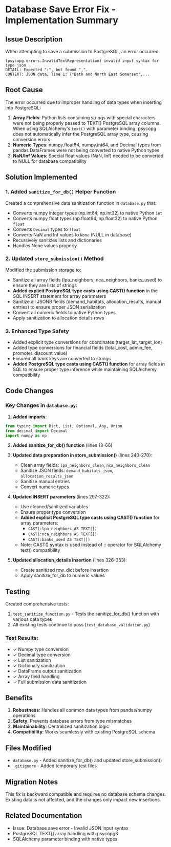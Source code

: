 # Database Save Error Fix - Implementation Summary

## Issue Description
When attempting to save a submission to PostgreSQL, an error occurred:
```
(psycopg.errors.InvalidTextRepresentation) invalid input syntax for type json
DETAIL: Expected ":", but found ",".
CONTEXT: JSON data, line 1: {"Bath and North East Somerset",...
```

## Root Cause
The error occurred due to improper handling of data types when inserting into PostgreSQL:

1. **Array Fields**: Python lists containing strings with special characters were not being properly passed to TEXT[] PostgreSQL array columns. When using SQLAlchemy's `text()` with parameter binding, psycopg does not automatically infer the PostgreSQL array type, causing conversion errors.
2. **Numeric Types**: numpy.float64, numpy.int64, and Decimal types from pandas DataFrames were not being converted to native Python types
3. **NaN/Inf Values**: Special float values (NaN, Inf) needed to be converted to NULL for database compatibility

## Solution Implemented

### 1. Added `sanitize_for_db()` Helper Function
Created a comprehensive data sanitization function in `database.py` that:
- Converts numpy integer types (np.int64, np.int32) to native Python `int`
- Converts numpy float types (np.float64, np.float32) to native Python `float`
- Converts `Decimal` types to `float`
- Converts NaN and Inf values to `None` (NULL in database)
- Recursively sanitizes lists and dictionaries
- Handles None values properly

### 2. Updated `store_submission()` Method
Modified the submission storage to:
- Sanitize all array fields (lpa_neighbors, nca_neighbors, banks_used) to ensure they are lists of strings
- **Added explicit PostgreSQL type casts using CAST() function** in the SQL INSERT statement for array parameters
- Sanitize all JSONB fields (demand_habitats, allocation_results, manual entries) to ensure proper JSON serialization
- Convert all numeric fields to native Python types
- Apply sanitization to allocation details rows

### 3. Enhanced Type Safety
- Added explicit type conversions for coordinates (target_lat, target_lon)
- Added type conversions for financial fields (total_cost, admin_fee, promoter_discount_value)
- Ensured all bank keys are converted to strings
- **Added PostgreSQL type casts using CAST() function** for array fields in SQL to ensure proper type inference while maintaining SQLAlchemy compatibility

## Code Changes

### Key Changes in `database.py`:

1. **Added imports**:
```python
from typing import Dict, List, Optional, Any, Union
from decimal import Decimal
import numpy as np
```

2. **Added sanitize_for_db() function** (lines 18-66)

3. **Updated data preparation in store_submission()** (lines 240-270):
   - Clean array fields: `lpa_neighbors_clean`, `nca_neighbors_clean`
   - Sanitize JSON fields: `demand_habitats_json`, `allocation_results_json`
   - Sanitize manual entries
   - Convert numeric types

4. **Updated INSERT parameters** (lines 297-322):
   - Use cleaned/sanitized variables
   - Ensure proper type conversion
   - **Added explicit PostgreSQL type casts using CAST() function** for array parameters:
     - `CAST(:lpa_neighbors AS TEXT[])`
     - `CAST(:nca_neighbors AS TEXT[])`
     - `CAST(:banks_used AS TEXT[])`
   - Note: CAST() syntax is used instead of :: operator for SQLAlchemy text() compatibility

5. **Updated allocation_details insertion** (lines 326-353):
   - Create sanitized row_dict before insertion
   - Apply sanitize_for_db to numeric values

## Testing

Created comprehensive tests:
1. `test_sanitize_function.py` - Tests the sanitize_for_db() function with various data types
2. All existing tests continue to pass (`test_database_validation.py`)

### Test Results:
- ✓ Numpy type conversion
- ✓ Decimal type conversion  
- ✓ List sanitization
- ✓ Dictionary sanitization
- ✓ DataFrame output sanitization
- ✓ Array field handling
- ✓ Full submission data sanitization

## Benefits

1. **Robustness**: Handles all common data types from pandas/numpy operations
2. **Safety**: Prevents database errors from type mismatches
3. **Maintainability**: Centralized sanitization logic
4. **Compatibility**: Works seamlessly with existing PostgreSQL schema

## Files Modified
- `database.py` - Added sanitize_for_db() and updated store_submission()
- `.gitignore` - Added temporary test files

## Migration Notes
This fix is backward compatible and requires no database schema changes. Existing data is not affected, and the changes only impact new insertions.

## Related Documentation
- Issue: Database save error - Invalid JSON input syntax
- PostgreSQL TEXT[] array handling with psycopg3
- SQLAlchemy parameter binding with native types
